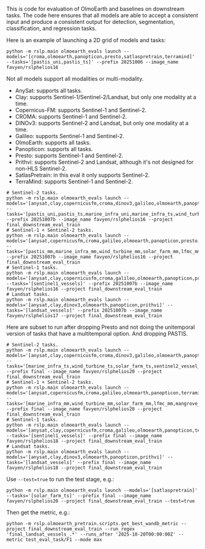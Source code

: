 This is code for evaluation of OlmoEarth and baselines on downstream tasks. The code
here ensures that all models are able to accept a consistent input and produce a
consistent output for detection, segmentation, classification, and regression tasks.

Here is an example of launching a 2D grid of models and tasks:

```
python -m rslp.main olmoearth_evals launch --models='[croma,olmoearth,panopticon,presto,satlaspretrain,terramind]' --tasks='[pastis_uni,pastis_ts]' --prefix 20251006 --image_name favyen/rslphelios16
```

Not all models support all modalities or multi-modality.

- AnySat: supports all tasks.
- Clay: supports Sentinel-1/Sentinel-2/Landsat, but only one modality at a time.
- Copernicus-FM: supports Sentinel-1 and Sentinel-2.
- CROMA: supports Sentinel-1 and Sentinel-2.
- DINOv3: supports Sentinel-2 and Landsat, but only one modality at a time.
- Galileo: supports Sentinel-1 and Sentinel-2.
- OlmoEarth: supports all tasks.
- Panopticon: supports all tasks.
- Presto: supports Sentinel-1 and Sentinel-2.
- Prithvi: supports Sentinel-2 and Landsat, although it's not designed for non-HLS Sentinel-2.
- SatlasPretrain: in this eval it only supports Sentinel-2.
- TerraMind: supports Sentinel-1 and Sentinel-2.

```
# Sentinel-2 tasks.
python -m rslp.main olmoearth_evals launch --models='[anysat,clay,copernicusfm,croma,dinov3,galileo,olmoearth,panopticon,presto,prithvi,satlaspretrain,terramind]' --tasks='[pastis_uni,pastis_ts,marine_infra_uni,marine_infra_ts,wind_turbine_uni,wind_turbine_ts,solar_farm_uni,solar_farm_ts,sentinel2_vessel_length,sentinel2_vessel_type,sentinel2_vessels,lfmc_uni,lfmc_ts,mangrove_uni,mangrove_ts,forest_loss_driver,awf_ts,nandi_ts,ecosystem]' --prefix 20251007b --image_name favyen/rslphelios16 --project final_downstream_eval_train
# Sentinel-1 + Sentinel-2 tasks.
python -m rslp.main olmoearth_evals launch --models='[anysat,copernicusfm,croma,galileo,olmoearth,panopticon,presto,terramind]' --tasks='[pastis_mm,marine_infra_mm,wind_turbine_mm,solar_farm_mm,lfmc_mm,mangrove_mm,awf_mm,nandi_mm]' --prefix 20251007b --image_name favyen/rslphelios16 --project final_downstream_eval_train
# Sentinel-1 tasks.
python -m rslp.main olmoearth_evals launch --models='[anysat,clay,copernicusfm,croma,galileo,olmoearth,panopticon,presto,terramind]' --tasks='[sentinel1_vessels]' --prefix 20251007b --image_name favyen/rslphelios16 --project final_downstream_eval_train
# Landsat tasks.
python -m rslp.main olmoearth_evals launch --models='[anysat,clay,dinov3,olmoearth,panopticon,prithvi]' --tasks='[landsat_vessels]' --prefix 20251007b --image_name favyen/rslphelios17 --project final_downstream_eval_train
```

Here are subset to run after dropping Presto and not doing the unitemporal version of
tasks that have a multitemporal option. And dropping PASTIS.

```
# Sentinel-2 tasks.
python -m rslp.main olmoearth_evals launch --models='[anysat,clay,copernicusfm,croma,dinov3,galileo,olmoearth,panopticon,prithvi,satlaspretrain,terramind]' --tasks='[marine_infra_ts,wind_turbine_ts,solar_farm_ts,sentinel2_vessel_length,sentinel2_vessel_type,sentinel2_vessels,lfmc_ts,mangrove_ts,forest_loss_driver,awf_ts,nandi_ts,ecosystem]' --prefix final --image_name favyen/rslphelios20 --project final_downstream_eval_train
# Sentinel-1 + Sentinel-2 tasks.
python -m rslp.main olmoearth_evals launch --models='[anysat,copernicusfm,croma,galileo,olmoearth,panopticon,terramind]' --tasks='[marine_infra_mm,wind_turbine_mm,solar_farm_mm,lfmc_mm,mangrove_mm,awf_mm,nandi_mm]' --prefix final --image_name favyen/rslphelios20 --project final_downstream_eval_train
# Sentinel-1 tasks.
python -m rslp.main olmoearth_evals launch --models='[anysat,clay,copernicusfm,croma,galileo,olmoearth,panopticon,terramind]' --tasks='[sentinel1_vessels]' --prefix final --image_name favyen/rslphelios18 --project final_downstream_eval_train
# Landsat tasks.
python -m rslp.main olmoearth_evals launch --models='[anysat,clay,dinov3,olmoearth,panopticon,prithvi]' --tasks='[landsat_vessels]' --prefix final --image_name favyen/rslphelios18 --project final_downstream_eval_train
```

Use `--test=true` to run the test stage, e.g.:

```
python -m rslp.main olmoearth_evals launch --models='[satlaspretrain]' --tasks='[solar_farm_ts]' --prefix final --image_name favyen/rslphelios20 --project final_downstream_eval_train --test=true
```

Then get the metric, e.g.:

```
python -m rslp.olmoearth_pretrain.scripts.get_best_wandb_metric --project final_downstream_eval_train --run_regex 'final_landsat_vessels_.*' --runs_after '2025-10-20T00:00:00Z' --metric test_eval_task/F1 --mode max
```
